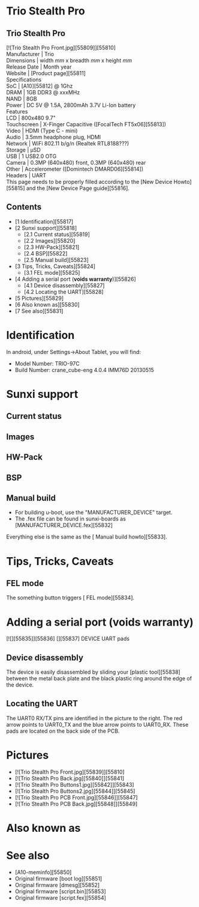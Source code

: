# Trio Stealth Pro
Trio Stealth Pro  
---  
[![Trio Stealth Pro Front.jpg][55809]][55810]  
Manufacturer |  Trio   
Dimensions |  width _mm_ x breadth _mm_ x height _mm_  
Release Date |  Month year   
Website |  [Product page][55811]  
Specifications   
SoC |  [A10][55812] @ 1Ghz   
DRAM |  1GB DDR3 @ xxxMHz   
NAND |  8GB   
Power |  DC 5V @ 1.5A, 2800mAh 3.7V Li-Ion battery   
Features   
LCD |  800x480 9.7"   
Touchscreen |  X-Finger Capacitive ([FocalTech FT5x06][55813])   
Video |  HDMI (Type C - mini)   
Audio |  3.5mm headphone plug, HDMI   
Network |  WiFi 802.11 b/g/n (Realtek RTL8188???)   
Storage |  µSD   
USB |  1 USB2.0 OTG   
Camera |  0.3MP (640x480) front, 0.3MP (640x480) rear   
Other |  Accelerometer ([Domintech DMARD06][55814])   
Headers |  UART   
This page needs to be properly filled according to the [New Device Howto][55815] and the [New Device Page guide][55816].
## Contents
  * [1 Identification][55817]
  * [2 Sunxi support][55818]
    * [2.1 Current status][55819]
    * [2.2 Images][55820]
    * [2.3 HW-Pack][55821]
    * [2.4 BSP][55822]
    * [2.5 Manual build][55823]
  * [3 Tips, Tricks, Caveats][55824]
    * [3.1 FEL mode][55825]
  * [4 Adding a serial port (**voids warranty**)][55826]
    * [4.1 Device disassembly][55827]
    * [4.2 Locating the UART][55828]
  * [5 Pictures][55829]
  * [6 Also known as][55830]
  * [7 See also][55831]

# Identification
In android, under Settings->About Tablet, you will find: 
  * Model Number: TRIO-97C
  * Build Number: crane_cube-eng 4.0.4 IMM76D 20130515

# Sunxi support
## Current status
## Images
## HW-Pack
## BSP
## Manual build
  * For building u-boot, use the "MANUFACTURER_DEVICE" target.
  * The .fex file can be found in sunxi-boards as [MANUFACTURER_DEVICE.fex][55832]

Everything else is the same as the [ Manual build howto][55833]. 
# Tips, Tricks, Caveats
## FEL mode
The something button triggers [ FEL mode][55834]. 
# Adding a serial port (**voids warranty**)
[![][55835]][55836]
[][55837]
DEVICE UART pads
## Device disassembly
The device is easily disassembled by sliding your [plastic tool][55838] between the metal back plate and the black plastic ring around the edge of the device. 
## Locating the UART
The UART0 RX/TX pins are identified in the picture to the right. The red arrow points to UART0_TX and the blue arrow points to UART0_RX. These pads are located on the back side of the PCB. 
# Pictures
  * [![Trio Stealth Pro Front.jpg][55839]][55810]
  * [![Trio Stealth Pro Back.jpg][55840]][55841]
  * [![Trio Stealth Pro Buttons1.jpg][55842]][55843]
  * [![Trio Stealth Pro Buttons2.jpg][55844]][55845]
  * [![Trio Stealth Pro PCB Front.jpg][55846]][55847]
  * [![Trio Stealth Pro PCB Back.jpg][55848]][55849]

# Also known as
# See also
  * [A10-meminfo][55850]
  * Original firmware [boot log][55851]
  * Original firmware [dmesg][55852]
  * Original firmware [script.bin][55853]
  * Original firmware [script.fex][55854]
